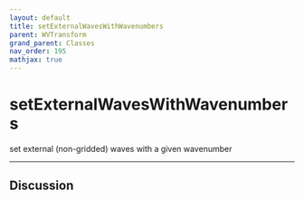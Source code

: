 ```yaml
---
layout: default
title: setExternalWavesWithWavenumbers
parent: WVTransform
grand_parent: Classes
nav_order: 195
mathjax: true
---
```


#  setExternalWavesWithWavenumbers

set external (non-gridded) waves with a given wavenumber


---

## Discussion

  
